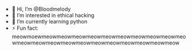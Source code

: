 - 👋 Hi, I’m @Bloodmelody
- 👀 I’m interested in ethical hacking
- 🌱 I’m currently learning python
- ⚡ Fun fact: meowmoewmeowmeowmeowmeowmeowmeowmeowmeowmeowmeowmeowmeowmeowmeowmeowmeowmeowmeowmeowmeowmeow

<!---
Bloodmelody/Bloodmelody is a ✨ special ✨ repository because its `README.md` (this file) appears on your GitHub profile.
You can click the Preview link to take a look at your changes.
--->
